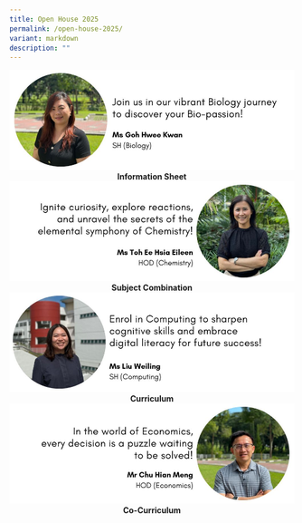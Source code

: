 ```yaml
---
title: Open House 2025
permalink: /open-house-2025/
variant: markdown
description: ""
---
```

<div class="row">

<div class="column">	
<a href="https://www.jpjc.moe.edu.sg/mathematics-and-sciences/biology/"><img src="/images/Open%20house%202024/Subjects/Biology.jpg"></a>
<center><strong>Information Sheet</strong></center>
</div>
<div class="column">	
<a href="https://www.jpjc.moe.edu.sg/mathematics-and-sciences/chemistry/"><img src="/images/Open%20house%202024/Subjects/Chemistry.jpg"></a>
<center><strong>Subject Combination</strong></center>
</div></div>

<div class="row">
<div class="column">	
<a href="https://sites.google.com/view/jpcomputingexperience/"><img src="/images/Open%20house%202024/Subjects/Computing.jpg"></a>
<center><strong>Curriculum</strong></center>
</div>


<div class="column">	
<a href="https://www.jpjc.moe.edu.sg/humanities-and-the-arts/economics/"><img src="/images/Open%20house%202024/Subjects/Economics.jpg"></a>
<center><strong>Co-Curriculum</strong></center>
</div>	</div>
